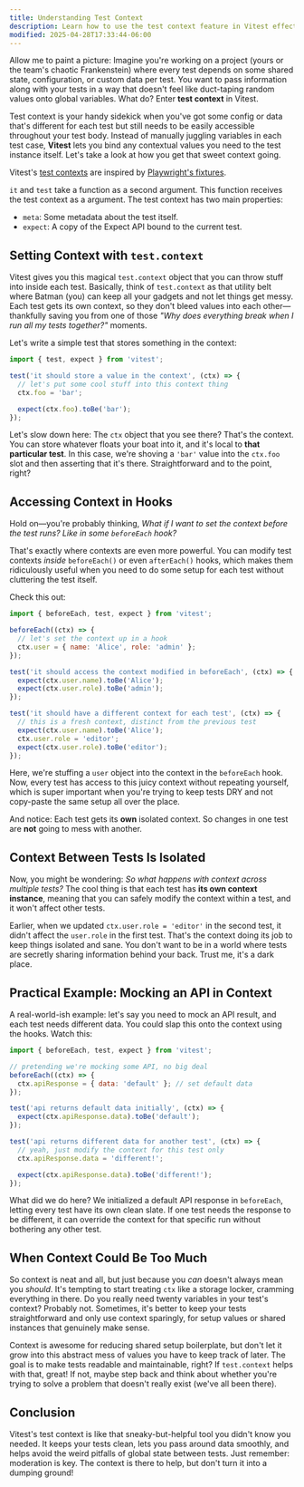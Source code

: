 ```yaml
---
title: Understanding Test Context
description: Learn how to use the test context feature in Vitest effectively.
modified: 2025-04-28T17:33:44-06:00
---
```


Allow me to paint a picture: Imagine you're working on a project (yours or the team's chaotic Frankenstein) where every test depends on some shared state, configuration, or custom data per test. You want to pass information along with your tests in a way that doesn't feel like duct-taping random values onto global variables. What do? Enter **test context** in Vitest.

Test context is your handy sidekick when you've got some config or data that's different for each test but still needs to be easily accessible throughout your test body. Instead of manually juggling variables in each test case, **Vitest** lets you bind any contextual values you need to the test instance itself. Let's take a look at how you get that sweet context going.

Vitest's [test contexts](https://vitest.dev/guide/test-context.html) are inspired by [Playwright's fixtures](https://playwright.dev/docs/test-fixtures).

`it` and `test` take a function as a second argument. This function receives the test context as a argument. The test context has two main properties:

- `meta`: Some metadata about the test itself.
- `expect`: A copy of the Expect API bound to the current test.

## Setting Context with `test.context`

Vitest gives you this magical `test.context` object that you can throw stuff into inside each test. Basically, think of `test.context` as that utility belt where Batman (you) can keep all your gadgets and not let things get messy. Each test gets its own context, so they don't bleed values into each other—thankfully saving you from one of those _"Why does everything break when I run all my tests together?"_ moments.

Let's write a simple test that stores something in the context:

```javascript
import { test, expect } from 'vitest';

test('it should store a value in the context', (ctx) => {
  // let's put some cool stuff into this context thing
  ctx.foo = 'bar';

  expect(ctx.foo).toBe('bar');
});
```

Let's slow down here: The `ctx` object that you see there? That's the context. You can store whatever floats your boat into it, and it's local to **that particular test**. In this case, we're shoving a `'bar'` value into the `ctx.foo` slot and then asserting that it's there. Straightforward and to the point, right?

## Accessing Context in Hooks

Hold on—you're probably thinking, _What if I want to set the context before the test runs? Like in some `beforeEach` hook?_

That's exactly where contexts are even more powerful. You can modify test contexts _inside_ `beforeEach()` or even `afterEach()` hooks, which makes them ridiculously useful when you need to do some setup for each test without cluttering the test itself.

Check this out:

```javascript
import { beforeEach, test, expect } from 'vitest';

beforeEach((ctx) => {
  // let's set the context up in a hook
  ctx.user = { name: 'Alice', role: 'admin' };
});

test('it should access the context modified in beforeEach', (ctx) => {
  expect(ctx.user.name).toBe('Alice');
  expect(ctx.user.role).toBe('admin');
});

test('it should have a different context for each test', (ctx) => {
  // this is a fresh context, distinct from the previous test
  expect(ctx.user.name).toBe('Alice');
  ctx.user.role = 'editor';
  expect(ctx.user.role).toBe('editor');
});
```

Here, we're stuffing a `user` object into the context in the `beforeEach` hook. Now, every test has access to this juicy context without repeating yourself, which is super important when you're trying to keep tests DRY and not copy-paste the same setup all over the place.

And notice: Each test gets its **own** isolated context. So changes in one test are **not** going to mess with another.

## Context Between Tests Is Isolated

Now, you might be wondering: _So what happens with context across multiple tests?_ The cool thing is that each test has **its own context instance**, meaning that you can safely modify the context within a test, and it won't affect other tests.

Earlier, when we updated `ctx.user.role = 'editor'` in the second test, it didn't affect the `user.role` in the first test. That's the context doing its job to keep things isolated and sane. You don't want to be in a world where tests are secretly sharing information behind your back. Trust me, it's a dark place.

## Practical Example: Mocking an API in Context

A real-world-ish example: let's say you need to mock an API result, and each test needs different data. You could slap this onto the context using the hooks. Watch this:

```javascript
import { beforeEach, test, expect } from 'vitest';

// pretending we're mocking some API, no big deal
beforeEach((ctx) => {
  ctx.apiResponse = { data: 'default' }; // set default data
});

test('api returns default data initially', (ctx) => {
  expect(ctx.apiResponse.data).toBe('default');
});

test('api returns different data for another test', (ctx) => {
  // yeah, just modify the context for this test only
  ctx.apiResponse.data = 'different!';

  expect(ctx.apiResponse.data).toBe('different!');
});
```

What did we do here? We initialized a default API response in `beforeEach`, letting every test have its own clean slate. If one test needs the response to be different, it can override the context for that specific run without bothering any other test.

## When Context Could Be Too Much

So context is neat and all, but just because you _can_ doesn't always mean you _should_. It's tempting to start treating `ctx` like a storage locker, cramming everything in there. Do you really need twenty variables in your test's context? Probably not. Sometimes, it's better to keep your tests straightforward and only use context sparingly, for setup values or shared instances that genuinely make sense.

Context is awesome for reducing shared setup boilerplate, but don't let it grow into this abstract mess of values you have to keep track of later. The goal is to make tests readable and maintainable, right? If `test.context` helps with that, great! If not, maybe step back and think about whether you're trying to solve a problem that doesn't really exist (we've all been there).

## Conclusion

Vitest's test context is like that sneaky-but-helpful tool you didn't know you needed. It keeps your tests clean, lets you pass around data smoothly, and helps avoid the weird pitfalls of global state between tests. Just remember: moderation is key. The context is there to help, but don't turn it into a dumping ground!
